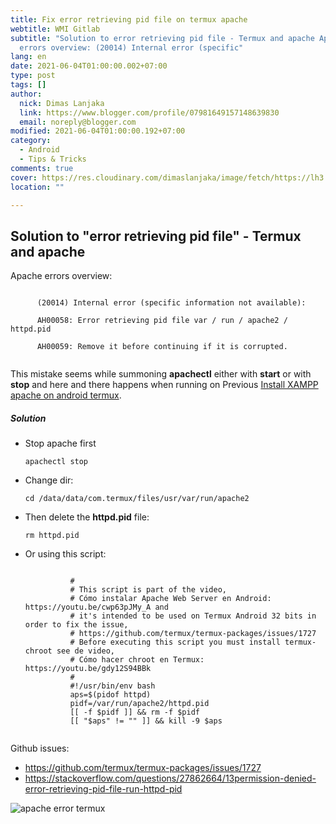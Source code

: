 ```yaml
---
title: Fix error retrieving pid file on termux apache
webtitle: WMI Gitlab
subtitle: "Solution to error retrieving pid file - Termux and apache Apache
  errors overview: (20014) Internal error (specific"
lang: en
date: 2021-06-04T01:00:00.002+07:00
type: post
tags: []
author:
  nick: Dimas Lanjaka
  link: https://www.blogger.com/profile/07981649157148639830
  email: noreply@blogger.com
modified: 2021-06-04T01:00:00.192+07:00
category:
  - Android
  - Tips & Tricks
comments: true
cover: https://res.cloudinary.com/dimaslanjaka/image/fetch/https://lh3.googleusercontent.com/-bzDMCW2l14w/XuSyYUMCT-I/AAAAAAAAA_k/s6h8qlxl7joZyle2_ZVRQrN5tAQLu43JQCLcBGAsYHQ/s1600/1592046171170163-1.png
location: ""

---
```


<div id="bootstrap-wrapper">	<h2>Solution to "error retrieving pid file" - Termux and apache</h2>  <p>    Apache errors overview:     </p><pre><code><br>      (20014) Internal error (specific information not available):<br><br>      AH00058: Error retrieving pid file var / run / apache2 / httpd.pid<br><br>      AH00059: Remove it before continuing if it is corrupted.<br>    </code></pre>    This mistake seems while summoning <b>apachectl</b> either with <b>start</b> or with <b>stop</b> and here and there happens when running on Previous <a href="/2021/06/install-xampp-lampp-on-android-non-root.html" rel="follow">Install XAMPP apache on android termux</a>.     <h5>Solution</h5>    <ul>      <li>Stop apache first         <pre><code class="lang-bash">apachectl stop</code></pre>      </li>      <li>        Change dir:         <pre><code class="lang-bash">cd /data/data/com.termux/files/usr/var/run/apache2</code></pre>      </li>      <li>Then delete the <b>httpd.pid</b> file:       <pre><code class="lang-bash">rm httpd.pid</code></pre>      </li>      <li>Or using this script:         <pre><code class="lang-bash"><br>          #<br>          # This script is part of the video,<br>          # Cómo instalar Apache Web Server en Android: https://youtu.be/cwp63pJMy_A and<br>          # it's intended to be used on Termux Android 32 bits in order to fix the issue,<br>          # https://github.com/termux/termux-packages/issues/1727<br>          # Before executing this script you must install termux-chroot see de video,<br>          # Cómo hacer chroot en Termux: https://youtu.be/gdy12S94BBk<br>          #<br>          #!/usr/bin/env bash<br>          aps=$(pidof httpd)<br>          pidf=/var/run/apache2/httpd.pid<br>          [[ -f $pidf ]] &amp;&amp; rm -f $pidf<br>          [[ "$aps" != "" ]] &amp;&amp; kill -9 $aps<br>        </code></pre>      </li>    </ul>  <p></p>   <p>    Github issues:     </p><ul>      <li><a href="https://github.com/termux/termux-packages/issues/1727" target="_blank" rel="noopener noreferer nofollow">https://github.com/termux/termux-packages/issues/1727</a></li>      <li><a href="https://stackoverflow.com/questions/27862664/13permission-denied-error-retrieving-pid-file-run-httpd-pid" target="_blank" rel="noopener noreferer nofollow">https://stackoverflow.com/questions/27862664/13permission-denied-error-retrieving-pid-file-run-httpd-pid</a></li>    </ul>  <p></p>   <p>    <img src="https://res.cloudinary.com/dimaslanjaka/image/fetch/https://lh3.googleusercontent.com/-bzDMCW2l14w/XuSyYUMCT-I/AAAAAAAAA_k/s6h8qlxl7joZyle2_ZVRQrN5tAQLu43JQCLcBGAsYHQ/s1600/1592046171170163-1.png" alt="apache error termux">  </p></div><script>hljs.initHighlightingOnLoad();</script>